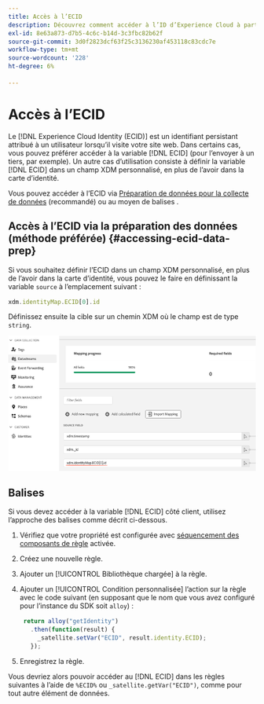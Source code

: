 ```yaml
---
title: Accès à l’ECID
description: Découvrez comment accéder à l’ID d’Experience Cloud à partir de la préparation de données ou des balises.
exl-id: 8e63a873-d7b5-4c6c-b14d-3c3fbc82b62f
source-git-commit: 3d0f2823dcf63f25c3136230af453118c83cdc7e
workflow-type: tm+mt
source-wordcount: '228'
ht-degree: 6%

---
```



# Accès à l’ECID

Le [!DNL Experience Cloud Identity (ECID)] est un identifiant persistant attribué à un utilisateur lorsqu’il visite votre site web. Dans certains cas, vous pouvez préférer accéder à la variable [!DNL ECID] (pour l’envoyer à un tiers, par exemple). Un autre cas d’utilisation consiste à définir la variable [!DNL ECID] dans un champ XDM personnalisé, en plus de l’avoir dans la carte d’identité.

Vous pouvez accéder à l’ECID via [Préparation de données pour la collecte de données](../../../../datastreams/data-prep.md) (recommandé) ou au moyen de balises .

## Accès à l’ECID via la préparation des données (méthode préférée) {#accessing-ecid-data-prep}

Si vous souhaitez définir l’ECID dans un champ XDM personnalisé, en plus de l’avoir dans la carte d’identité, vous pouvez le faire en définissant la variable `source` à l’emplacement suivant :

```js
xdm.identityMap.ECID[0].id
```

Définissez ensuite la cible sur un chemin XDM où le champ est de type `string`.

![](./assets/access-ecid-data-prep.png)

## Balises

Si vous devez accéder à la variable [!DNL ECID] côté client, utilisez l’approche des balises comme décrit ci-dessous.

1. Vérifiez que votre propriété est configurée avec [séquencement des composants de règle](../../../ui/managing-resources/rules.md#sequencing) activée.
1. Créez une nouvelle règle.
1. Ajouter un [!UICONTROL Bibliothèque chargée] à la règle.
1. Ajouter un [!UICONTROL Condition personnalisée] l’action sur la règle avec le code suivant (en supposant que le nom que vous avez configuré pour l’instance du SDK soit `alloy`) :

   ```js
    return alloy("getIdentity")
      .then(function(result) {
        _satellite.setVar("ECID", result.identity.ECID);
      });
   ```

1. Enregistrez la règle.

Vous devriez alors pouvoir accéder au [!DNL ECID] dans les règles suivantes à l’aide de `%ECID%` ou `_satellite.getVar("ECID")`, comme pour tout autre élément de données.
